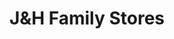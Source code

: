 ---
title: "J&H Family Stores"
url: /grand-rapids/jandh-family-stores-town-center-drive-southeast/
shop: convenience
---